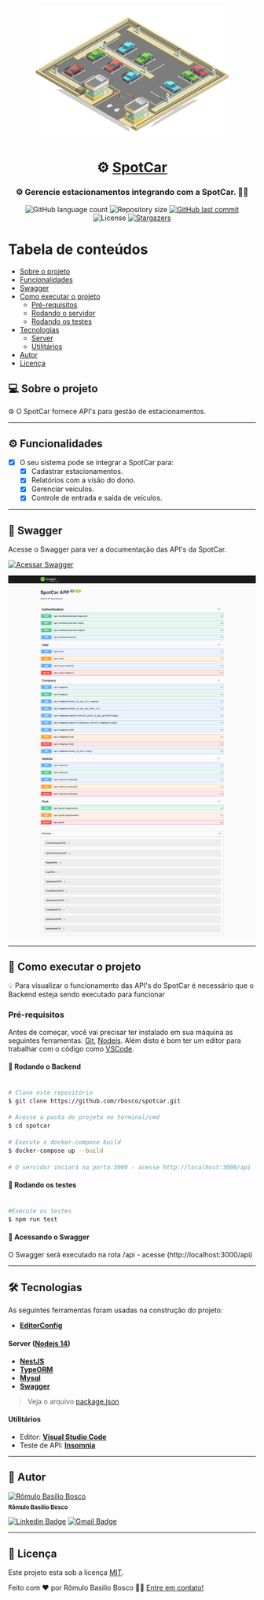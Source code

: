 <h1 align="center">
    <p align="center">
      <img alt="logo" src="./readme/spotcar.png" width="400px">
    </p>
    ⚙️ <a href="#" alt=""> SpotCar </a>
</h1>

<h3 align="center">
    ⚙️ Gerencie estacionamentos integrando com a SpotCar. 👨‍💼
</h3>

<p align="center">
  <img alt="GitHub language count" src="https://img.shields.io/github/languages/count/rbosco/spotcar?color=%2304D361">

  <img alt="Repository size" src="https://img.shields.io/github/repo-size/rbosco/spotcar">
  
  <a href="https://github.com/rbosco/spotcar/commits/master">
    <img alt="GitHub last commit" src="https://img.shields.io/github/last-commit/rbosco/spotcar">
  </a>
    
   <img alt="License" src="https://img.shields.io/badge/license-MIT-brightgreen">
   <a href="https://github.com/rbosco/spotcar/stargazers">
    <img alt="Stargazers" src="https://img.shields.io/github/stars/rbosco/spotcar?style=social">
  </a>
</p>

Tabela de conteúdos
=================

   * [Sobre o projeto](#sobre-o-projeto)
   * [Funcionalidades](#funcionalidades)
   * [Swagger](#swagger)
   * [Como executar o projeto](#como-executar-o-projeto)
     * [Pré-requisitos](#pre-requisitos)
     * [Rodando o servidor](#rodando-o-backend)
     * [Rodando os testes](#rodando-testes)
   * [Tecnologias](#tecnologias)
     * [Server](#tecnologias-server)
     * [Utilitários](#utilitarios)
   * [Autor](#autor)
   * [Licença](#licenca)



## 💻 Sobre o projeto <a name="sobre-o-projeto"></a>

⚙️ O SpotCar fornece API's para gestão de estacionamentos.

---

## ⚙️ Funcionalidades <a name="funcionalidades"></a>

- [x] O seu sistema pode se integrar a SpotCar para:
  - [x] Cadastrar estacionamentos.
  - [x] Relatórios com a visão do dono.
  - [x] Gerenciar veículos.
  - [x] Controle de entrada e saída de veículos.

---

## 🎨 Swagger <a name="Swagger"></a>

Acesse o Swagger para ver a documentação das API's da SpotCar.

<a href="https://www.figma.com/file/8szO6rJwdHlSaF95n2vKgW/GoBarber">
  <img alt="Acessar Swagger" src="https://img.shields.io/badge/Acessar%20API%20-Swagger-%2304D361">
</a>

<p align="center" style="display: flex; align-items: flex-start; justify-content: center;">
  <img alt="Screenshot swagger 1" src="./readme/screen_spotcar.png" width="800px">
</p>

---

## 🚀 Como executar o projeto <a name="como-executar-o-projeto"></a>

💡 Para visualizar o funcionamento das API's do SpotCar é necessário que o Backend esteja sendo executado para funcionar

### Pré-requisitos <a name="pre-requisitos"></a>

Antes de começar, você vai precisar ter instalado em sua máquina as seguintes ferramentas:
[Git](https://git-scm.com), [Nodejs](https://nodejs.org/en/). 
Além disto é bom ter um editor para trabalhar com o código como [VSCode](https://code.visualstudio.com/).

#### 🎲 Rodando o Backend <a name="rodando-o-backend"></a>

```bash

# Clone este repositório
$ git clone https://github.com/rbosco/spotcar.git

# Acesse a pasta do projeto no terminal/cmd
$ cd spotcar

# Execute o docker-compose build
$ docker-compose up --build

# O servidor inciará na porta:3000 - acesse http://localhost:3000/api 

```

#### 🎲 Rodando os testes <a name="rodando-testes"></a>

```bash

#Execute os testes
$ npm run test

```

#### 🎲 Acessando o Swagger <a name="acessando-swagger"></a>

O Swagger será executado na rota /api - acesse (http://localhost:3000/api)

---

## 🛠 Tecnologias <a name="tecnologias"></a>

As seguintes ferramentas foram usadas na construção do projeto:

-   **[EditorConfig](https://editorconfig.org/)**

#### **Server** ([Nodejs 14](https://nodejs.org/en/)) <a name="tecnologias-server"></a>

-   **[NestJS](https://nestjs.com/)**
-   **[TypeORM](https://typeorm.io/)**
-   **[Mysql](https://www.mysql.com/)**
-   **[Swagger](https://laravel.com/)**

> Veja o arquivo  [package.json](https://github.com/rbosco/spotcar/blob/main/package.json)

#### **Utilitários** <a name="utilitarios"></a>

-   Editor:  **[Visual Studio Code](https://code.visualstudio.com/)**
-   Teste de API:  **[Insomnia](https://insomnia.rest/)**

---

## 🦸 Autor <a name="autor"></a>

<a href="https://github.com/rbosco">
 <img src="https://avatars2.githubusercontent.com/u/6660950?s=460&u=ac94c8da0e69db2558f031d01dbca5c60aa19b77&v=4" width="100px" alt="Rômulo Basilio Bosco" />
 <br />
 <sub><b>Rômulo Basilio Bosco</b></sub></a>
 <br />

[![Linkedin Badge](https://img.shields.io/badge/-RomuloBosco-blue?style=flat-square&logo=Linkedin&logoColor=white&link=https://www.linkedin.com/in/romulobbosco/)](https://www.linkedin.com/in/romulobbosco/) 
[![Gmail Badge](https://img.shields.io/badge/-romulo.bbosco@gmail.com-c14438?style=flat-square&logo=Gmail&logoColor=white&link=mailto:romulo.bbosco@gmail.com)](mailto:romulo.bbosco@gmail.com)

---

## 📝 Licença <a name="licenca"></a>

Este projeto esta sob a licença [MIT](./LICENSE).

Feito com ❤️ por Rômulo Basilio Bosco 👋🏽 [Entre em contato!](https://www.linkedin.com/in/romulobbosco/)
